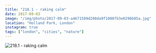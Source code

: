 ```yaml
---
title: "218.1 - raking calm"
date: 2017-09-03
image: "/img/photo/2017-09-03-a4671589d208da9f1008fb3e0298b05a.jpg"
location: "Holland Park, London"
instagram: true
tags: ["london", "cities", "nature"]
---
```


![218.1 - raking calm](/img/photo/2017-09-03-a4671589d208da9f1008fb3e0298b05a.jpg)
